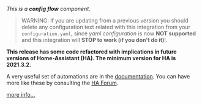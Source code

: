 *This is a **config flow** component*.


> WARNING: If you are updating from a previous version you should delete any configuration text related with this integration from your `configuration.yaml`, since *yaml configuration* is now **NOT supported** and this integration will **STOP to work (if you don't do it)**!.


**This release has some code refactored with implications in future versions of Home-Assistant (HA). The minimum version for HA is 2021.3.2.**

A very useful set of automations are in the [documentation][1]. You can have more like these by consulting the [HA Forum][2].

[more info...][3]


[1]: https://github.com/xlcnd/meteoalarmeu/blob/main/README.md#automations
[2]: https://community.home-assistant.io/search?q=meteoalarmeu%20after%3A2021-02-22%20status%3Aopen%20tags%3Aautomation%2Ctemplates%2Cblueprint
[3]: https://github.com/xlcnd/meteoalarmeu/issues?q=is%3Aissue+is%3Aopen+-label%3Abug
